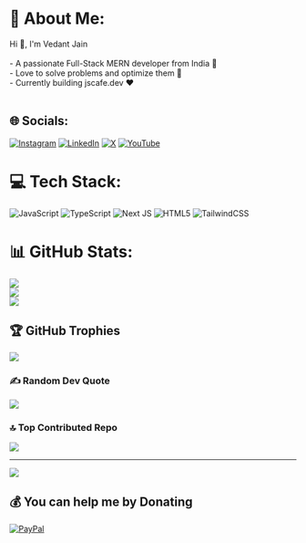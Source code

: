 # 💫 About Me:

Hi 👋, I'm Vedant Jain<br><br>- A passionate Full-Stack MERN developer from India 🚀<br>- Love to solve problems and optimize them 💯<br>- Currently building jscafe.dev ❤️<br><br>

## 🌐 Socials:

[![Instagram](https://img.shields.io/badge/Instagram-%23E4405F.svg?logo=Instagram&logoColor=white)](https://instagram.com/js_cafe_) [![LinkedIn](https://img.shields.io/badge/LinkedIn-%230077B5.svg?logo=linkedin&logoColor=white)](https://linkedin.com/in/vedantjain0087) [![X](https://img.shields.io/badge/X-black.svg?logo=X&logoColor=white)](https://x.com/_vedantjain) [![YouTube](https://img.shields.io/badge/YouTube-%23FF0000.svg?logo=YouTube&logoColor=white)](https://youtube.com/@js_cafe)

# 💻 Tech Stack:

![JavaScript](https://img.shields.io/badge/javascript-%23323330.svg?style=for-the-badge&logo=javascript&logoColor=%23F7DF1E) ![TypeScript](https://img.shields.io/badge/typescript-%23007ACC.svg?style=for-the-badge&logo=typescript&logoColor=white) ![Next JS](https://img.shields.io/badge/Next-black?style=for-the-badge&logo=next.js&logoColor=white) ![HTML5](https://img.shields.io/badge/html5-%23E34F26.svg?style=for-the-badge&logo=html5&logoColor=white) ![TailwindCSS](https://img.shields.io/badge/tailwindcss-%2338B2AC.svg?style=for-the-badge&logo=tailwind-css&logoColor=white)

# 📊 GitHub Stats:

![](https://github-readme-stats.vercel.app/api?username=jscafe-dev&theme=dark&hide_border=false&include_all_commits=true&count_private=true)<br/>
![](https://github-readme-streak-stats.herokuapp.com/?user=jscafe-dev&theme=dark&hide_border=false)<br/>
![](https://github-readme-stats.vercel.app/api/top-langs/?username=jscafe-dev&theme=dark&hide_border=false&include_all_commits=true&count_private=true&layout=compact)

## 🏆 GitHub Trophies

![](https://github-profile-trophy.vercel.app/?username=jscafe-dev&theme=radical&no-frame=false&no-bg=false&margin-w=4)

### ✍️ Random Dev Quote

![](https://quotes-github-readme.vercel.app/api?type=horizontal&theme=radical)

### 🔝 Top Contributed Repo

![](https://github-contributor-stats.vercel.app/api?username=jscafe-dev&limit=5&theme=dark&combine_all_yearly_contributions=true)

---

[![](https://visitcount.itsvg.in/api?id=jscafe-dev&icon=0&color=0)](https://visitcount.itsvg.in)

## 💰 You can help me by Donating

[![PayPal](https://img.shields.io/badge/PayPal-00457C?style=for-the-badge&logo=paypal&logoColor=white)](https://paypal.me/https://paypal.me/vedantjain0087)

<!-- Proudly created with GPRM ( https://gprm.itsvg.in ) -->
